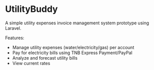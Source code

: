 # UtilityBuddy
A simple utility expenses invoice management system prototype using Laravel.

Features: 
- Manage utility expenses (water/electricity/gas) per account
- Pay for electricity bills using TNB Express Payment/PayPal
- Analyze and forecast utility bills
- View current rates

